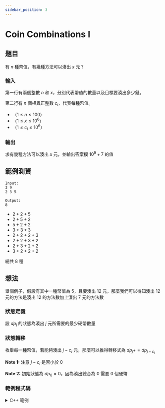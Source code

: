 ```yaml
---
sidebar_position: 3
---
```

Coin Combinations I
===

題目
---
有 $n$ 種幣值，有幾種方法可以湊出 $x$ 元 ?

### 輸入
第一行有兩個整數 $n$ 和 $x$，分別代表幣值的數量以及目標要湊出多少錢。

第二行有 $n$ 個相異正整數 $c_i$，代表每種幣值。

- （$1 \le n \le 100$）
- （$1 \le x \le 10^6$）
- （$1 \le c_i \le 10^6$）

### 輸出
求有幾種方法可以湊出 $x$ 元，並輸出答案模 $10^9+7$ 的值

範例測資
---
```
Input:
3 9
2 3 5

Output:
8
```
- $2 + 2 + 5$
- $2 + 5 + 2$
- $5 + 2 + 2$
- $3 + 3 + 3$
- $2 + 2 + 2 + 3$
- $2 + 2 + 3 + 2$
- $2 + 3 + 2 + 2$
- $3 + 2 + 2 + 2$

總共 $8$ 種

想法
---
舉個例子，假設有其中一種幣值為 $5$，且要湊出 $12$ 元，那麼我們可以得知湊出 $12$ 元的方法是湊出 $12$ 的方法數加上湊出 $7$ 元的方法數

### 狀態定義
設 $dp_j$ 的狀態為湊出 $j$ 元所需要的最少硬幣數量

### 狀態轉移
枚舉每一種幣值，若能夠湊出 $j - c_i$ 元，那麼可以推得轉移式為 $dp_j += dp_{j - c_i}$

**Note 1:** 注意 $j - c_i$ 是否小於 $0$

**Note 2:** 初始狀態為 $dp_0 = 0$，因為湊出總合為 $0$ 需要 $0$ 個硬幣 

### 範例程式碼
<details>
<summary>C++ 範例 </summary>
```cpp
#include<bits/stdc++.h>
#define int long long
#define IO ios_base::sync_with_stdio(0),cin.tie(0)
const int MOD = 1e9+7;
using namespace std;

signed main() {
    IO;
    int n, x;
    cin >> n >> x;
    vector<int>c(n);
    vector<int>dp(x + 1, 0);
    for(int i = 0; i < n; i++) {
        cin >> c[i];
    }
    dp[0] = 1;
    for(int i = 1; i <= x; i++) {
        for(int j = 0; j < n; j++) {
            if(i - c[j] >= 0) {
                dp[i] += dp[i - c[j]];
                dp[i] %= MOD;
            }
        }
    }
    cout << dp[x];
}
```
</details>